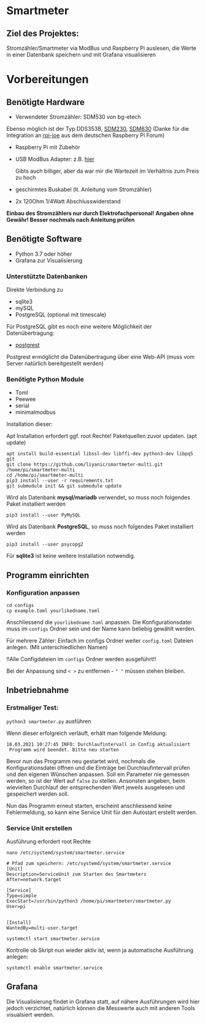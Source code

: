 # Smartmeter

## Ziel des Projektes:

Stromzähler/Smartmeter via ModBus und Raspberry Pi auslesen, die Werte in einer Datenbank speichern und mit Grafana visualisieren

# Vorbereitungen

## Benötigte Hardware

* Verwendeter Stromzähler: 
SDM530 von bg-etech

Ebenso möglich ist der Typ DDS353B, [SDM230](https://stromzähler.eu/stromzaehler/wechselstromzaehler/fuer-hutschiene-geeicht/216/sdm230modbus-mid-1phasen-2te-lcd-wechselstromzaehler?number=1121216-M22), [SDM630](https://stromzähler.eu/stromzaehler/drehstromzaehler/fuer-hutschiene-geeicht/120/sdm630modbus-v2-mid-zweirichtungs-multifunktionsstromzaehler-mit-rs485-und-2x-s0?number=1141213-M22) (Danke für die Integration an 
[rpi-joe](https://forum-raspberrypi.de/user/5786-rpi-joe/) aus dem deutschen Raspberry Pi Forum)
* Raspberry Pi mit Zubehör
* USB ModBus Adapter: z.B. [hier](https://www.ebay.de/itm/255283310832)
  
  Gibts auch billiger, aber da war mir die Wartezeit im Verhältnis zum Preis zu hoch
* geschirmtes Buskabel (lt. Anleitung vom Stromzähler)
* 2x 120Ohm 1/4Watt Abschlusswiderstand

**Einbau des Stromzählers nur durch Elektrofachpersonal!
Angaben ohne Gewähr! Besser nochmals nach Anleitung prüfen**

## Benötigte Software

* Python 3.7 oder höher
* Grafana zur Visualisierung

### Unterstützte Datenbanken
Direkte Verbindung zu
* sqlite3
* mySQL
* PostgreSQL (optional mit timescale)

Für PostgreSQL gibt es noch eine weitere Möglichkeit der Datenübertragung:
* [postgrest](https://postgrest.org/en/v6.0/)

Postgrest ermöglicht die Datenübertragung über eine Web-API (muss vom Server natürlich bereitgestellt werden)

### Benötigte Python Module

* Toml
* Peewee
* serial
* minimalmodbus

Installation dieser:

Apt Installation erfordert ggf. root Rechte! Paketquellen zuvor updaten. (apt update)

```console
apt install build-essential libssl-dev libffi-dev python3-dev libpq5 git
git clone https://github.com/liyanic/smartmeter-multi.git /home/pi/smartmeter-multi
cd /home/pi/smartmeter-multi
pip3 install --user -r requirements.txt
git submodule init && git submodule update
```

Wird als Datenbank **mysql/mariadb** verwendet, so muss noch folgendes Paket installiert werden
```console
pip3 install --user PyMySQL
```

Wird als Datenbank **PostgreSQL**, so muss noch folgendes Paket installiert werden
```console
pip3 install --user psycopg2
```

Für **sqlite3** ist keine weitere Installation notwendig.


## Programm einrichten

### Konfiguration anpassen

```console
cd configs
cp example.toml yourlikedname.toml
```

Anschliessend die `yourlikedname.toml` anpassen.
Die Konfigurationsdatei muss im `configs` Ordner sein und der Name kann beliebig gewählt werden.

Für mehrere Zähler:
Einfach im configs Ordner weiter `config.toml` Dateien anlegen. (Mit unterschiedlichen Namen)

!!Alle Configdateien im `configs` Ordner werden ausgeführt!!

Bei der Anpassung sind `< >` zu entfernen - `" "` müssen stehen bleiben.


## Inbetriebnahme

### Erstmaliger Test:

`python3 smartmeter.py` ausführen

Wenn dieser erfolgreich verläuft, erhält man folgende Meldung:

```jsunicoderegexp
18.03.2021 10:27:45 INFO: Durchlaufintervall in Config aktualisiert
 Programm wird beendet. Bitte neu starten
```
Bevor nun das Programm neu gestartet wird, nochmals die Konfigurationsdatei öffnen und die Einträge bei 
Durchlaufintervall prüfen und den eigenen Wünschen anpassen.
Soll ein Parameter nie gemessen werden, so ist der Wert auf `false` zu stellen.
Ansonsten angeben, beim wievielten Durchlauf der entsprechenden Wert jeweils ausgelesen und gespeichert werden soll.

Nun das Programm erneut starten, erscheint anschliessend keine Fehlermeldung, so kann eine Service Unit für den Autostart 
erstellt werden.

### Service Unit erstellen

Ausführung erfordert root Rechte

`nano /etc/systemd/system/smartmeter.service`

```code
# Pfad zum speichern: /etc/systemd/system/smartmeter.service
[Unit]
Description=ServiceUnit zum Starten des Smartmeters
After=network.target

[Service]
Type=simple
ExecStart=/usr/bin/python3 /home/pi/smartmeter/smartmeter.py
User=pi


[Install]
WantedBy=multi-user.target
```

`systemctl start smartmeter.service`

Kontrolle ob Skript nun wieder aktiv ist, wenn ja automatische Ausführung anlegen:

`systemctl enable smartmeter.service`

## Grafana

Die Visualisierung findet in Grafana statt, auf nähere Ausführungen wird hier jedoch verzichtet, natürlich können die
Messwerte auch mit anderen Tools visualsiert werden.
